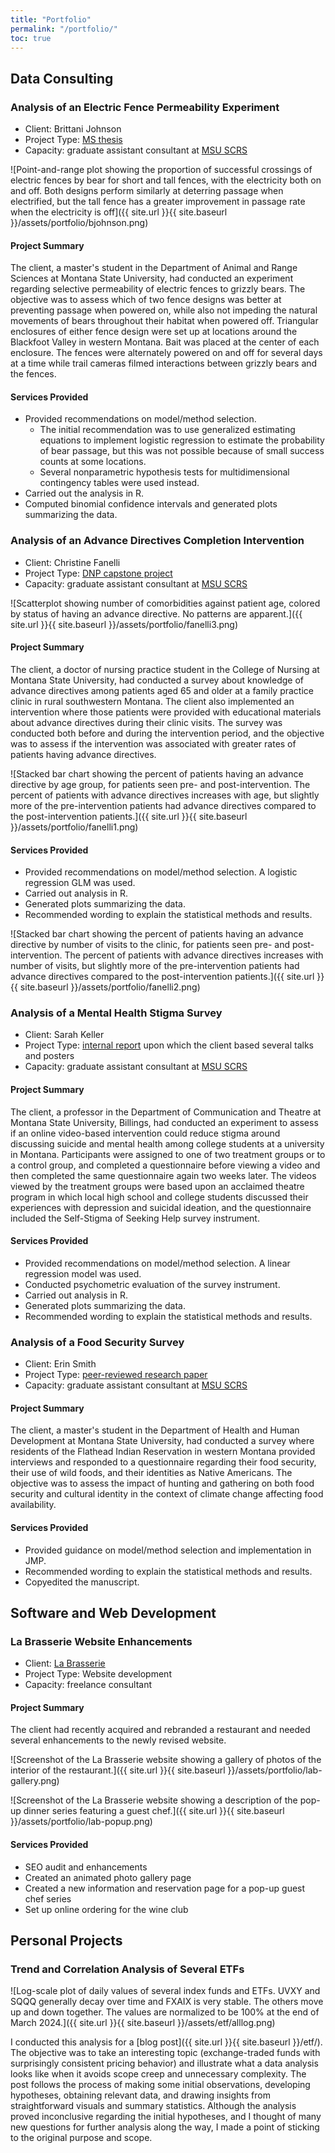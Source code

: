 ```yaml
---
title: "Portfolio"
permalink: "/portfolio/"
toc: true
---
```



## Data Consulting


### Analysis of an Electric Fence Permeability Experiment

- Client: Brittani Johnson
- Project Type: [MS thesis](https://scholarworks.montana.edu/handle/1/14687)
- Capacity: graduate assistant consultant at [MSU SCRS](https://www.montana.edu/statisticalconsulting)

![Point-and-range plot showing the proportion of successful crossings of electric fences by bear for short and tall fences, with the electricity both on and off. Both designs perform similarly at deterring passage when electrified, but the tall fence has a greater improvement in passage rate when the electricity is off]({{ site.url }}{{ site.baseurl }}/assets/portfolio/bjohnson.png)

#### Project Summary

The client, a master's student in the Department of Animal and Range Sciences
at Montana State University, had conducted an experiment regarding selective
permeability of electric fences to grizzly bears. The objective was to assess
which of two fence designs was better at preventing passage when powered on,
while also not impeding the natural movements of bears throughout their habitat
when powered off. Triangular enclosures of either fence design were set up at
locations around the Blackfoot Valley in western Montana. Bait was placed at
the center of each enclosure. The fences were alternately powered on and off for
several days at a time while trail cameras filmed interactions between grizzly
bears and the fences.

#### Services Provided

- Provided recommendations on model/method selection.
    - The initial recommendation was to use generalized estimating equations
      to implement logistic regression to estimate the probability of bear
      passage, but this was not possible because of small success counts
      at some locations.
    - Several nonparametric hypothesis tests for multidimensional contingency
      tables were used instead.
- Carried out the analysis in R.
- Computed binomial confidence intervals and generated plots summarizing the
  data.


### Analysis of an Advance Directives Completion Intervention

- Client: Christine Fanelli
- Project Type: [DNP capstone project](https://scholarworks.montana.edu/handle/1/12777)
- Capacity: graduate assistant consultant at [MSU SCRS](https://www.montana.edu/statisticalconsulting)

![Scatterplot showing number of comorbidities against patient age, colored by status of having an advance directive. No patterns are apparent.]({{ site.url }}{{ site.baseurl }}/assets/portfolio/fanelli3.png)

#### Project Summary

The client, a doctor of nursing practice student in the College of Nursing at
Montana State University, had conducted a survey about knowledge of advance
directives among patients aged 65 and older at a family practice clinic in rural
southwestern Montana. The client also implemented an intervention where those
patients were provided with educational materials about advance directives
during their clinic visits. The survey was conducted both before and during the
intervention period, and the objective was to assess if the intervention was
associated with greater rates of patients having advance directives.

![Stacked bar chart showing the percent of patients having an advance directive by age group, for patients seen pre- and post-intervention. The percent of patients with advance directives increases with age, but slightly more of the pre-intervention patients had advance directives compared to the post-intervention patients.]({{ site.url }}{{ site.baseurl }}/assets/portfolio/fanelli1.png)

#### Services Provided

- Provided recommendations on model/method selection. A logistic regression
  GLM was used.
- Carried out analysis in R.
- Generated plots summarizing the data.
- Recommended wording to explain the statistical methods and results.

![Stacked bar chart showing the percent of patients having an advance directive by number of visits to the clinic, for patients seen pre- and post-intervention. The percent of patients with advance directives increases with number of visits, but slightly more of the pre-intervention patients had advance directives compared to the post-intervention patients.]({{ site.url }}{{ site.baseurl }}/assets/portfolio/fanelli2.png)

### Analysis of a Mental Health Stigma Survey

- Client: Sarah Keller
- Project Type: [internal report](https://scholarworks.montana.edu/handle/1/14927)
  upon which the client based several talks and posters
- Capacity: graduate assistant consultant at [MSU SCRS](https://www.montana.edu/statisticalconsulting)

#### Project Summary

The client, a professor in the Department of Communication and Theatre at
Montana State University, Billings, had conducted an experiment to assess if
an online video-based intervention could reduce stigma around discussing
suicide and mental health among college students at a university in Montana.
Participants were assigned to one of two treatment groups or to a control
group, and completed a questionnaire before viewing a video and then completed
the same questionnaire again two weeks later. The videos viewed by the
treatment groups were based upon an acclaimed theatre program in which local
high school and college students discussed their experiences with depression
and suicidal ideation, and the questionnaire included the Self-Stigma of
Seeking Help survey instrument.

#### Services Provided

- Provided recommendations on model/method selection. A linear regression
  model was used.
- Conducted psychometric evaluation of the survey instrument.
- Carried out analysis in R.
- Generated plots summarizing the data.
- Recommended wording to explain the statistical methods and results.


### Analysis of a Food Security Survey

- Client: Erin Smith
- Project Type: [peer-reviewed research paper](https://doi.org/10.5304/jafscd.2019.09B.011)
- Capacity: graduate assistant consultant at [MSU SCRS](https://www.montana.edu/statisticalconsulting)

#### Project Summary

The client, a master's student in the Department of Health and Human Development
at Montana State University, had conducted a survey where residents of the
Flathead Indian Reservation in western Montana provided interviews and responded
to a questionnaire regarding their food security, their use of wild foods, and
their identities as Native Americans. The objective was to assess the impact of
hunting and gathering on both food security and cultural identity in the context
of climate change affecting food availability.

#### Services Provided

- Provided guidance on model/method selection and implementation in JMP.
- Recommended wording to explain the statistical methods and results.
- Copyedited the manuscript.


## Software and Web Development

### La Brasserie Website Enhancements

- Client: [La Brasserie](https://www.labrasseriemt.com/)
- Project Type: Website development
- Capacity: freelance consultant

#### Project Summary

The client had recently acquired and rebranded a restaurant and needed several
enhancements to the newly revised website.

![Screenshot of the La Brasserie website showing a gallery of photos of the interior of the restaurant.]({{ site.url }}{{ site.baseurl }}/assets/portfolio/lab-gallery.png)

![Screenshot of the La Brasserie website showing a description of the pop-up dinner series featuring a guest chef.]({{ site.url }}{{ site.baseurl }}/assets/portfolio/lab-popup.png)

#### Services Provided

- SEO audit and enhancements
- Created an animated photo gallery page
- Created a new information and reservation page for a pop-up guest chef series
- Set up online ordering for the wine club


## Personal Projects


### Trend and Correlation Analysis of Several ETFs

![Log-scale plot of daily values of several index funds and ETFs. UVXY
and SQQQ generally decay over time and FXAIX is very stable. The others move
up and down together. The values are normalized to be 100% at the end of
March 2024.]({{ site.url }}{{ site.baseurl }}/assets/etf/alllog.png)

I conducted this analysis for a
[blog post]({{ site.url }}{{ site.baseurl }}/etf/). The objective was to take
an interesting topic (exchange-traded funds with surprisingly consistent
pricing behavior) and illustrate what a data analysis looks like when it avoids
scope creep and unnecessary complexity. The post follows the process of making
some initial observations, developing hypotheses, obtaining relevant data,
and drawing insights from straightforward visuals and summary statistics.
Although the analysis proved inconclusive regarding the initial hypotheses,
and I thought of many new questions for further analysis along the way, I made
a point of sticking to the original purpose and scope.

